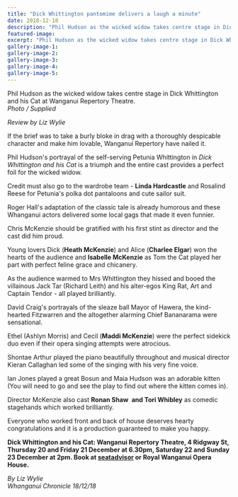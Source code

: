 ```yaml
---
title: "Dick Whittington pantomime delivers a laugh a minute"
date: 2018-12-18
description: "Phil Hudson as the wicked widow takes centre stage in Dick Whittington and his Cat at Wanganui Repertory Theatre..."
featured-image: 
excerpt: "Phil Hudson as the wicked widow takes centre stage in Dick Whittington and his Cat at Wanganui Repertory Theatre."
gallery-image-1: 
gallery-image-2: 
gallery-image-3: 
gallery-image-4: 
gallery-image-5: 
---
```


<p><span>Phil Hudson as the wicked widow takes centre stage in Dick Whittington and his Cat at Wanganui Repertory Theatre. <br /><em>Photo / Supplied</em></span></p>
<p class="element element-paragraph"><em>Review by Liz Wylie</em></p>
<p class="element element-paragraph">If the brief was to take a burly bloke in drag with a thoroughly despicable character and make him lovable, Wanganui Repertory have nailed it.</p>
<p class="element element-paragraph">Phil Hudson's portrayal of the self-serving Petunia Whittington in&nbsp;<em>Dick Whittington and his Cat</em>&nbsp;is a triumph and the entire cast provides a perfect foil for the wicked widow.</p>
<p class="element element-paragraph">Credit must also go to the wardrobe team - <strong>Linda Hardcastle</strong> and Rosalind Reese for Petunia's polka dot pantaloons and cute sailor suit.</p>
<p class="element element-paragraph">Roger Hall's adaptation of the classic tale is already humorous and these Whanganui actors delivered some local gags that made it even funnier.</p>
<p class="element element-paragraph">Chris McKenzie should be gratified with his first stint as director and the cast did him proud.</p>
<p class="element element-paragraph">Young lovers Dick (<strong>Heath McKenzie</strong>) and Alice (<strong>Charlee Elgar</strong>) won the hearts of the audience and <strong>Isabelle McKenzie</strong> as Tom the Cat played her part with perfect feline grace and chicanery.</p>
<p class="element element-paragraph">As the audience warmed to Mrs Whittington they hissed and booed the villainous Jack Tar (Richard Leith) and his alter-egos King Rat, Art and Captain Tendor - all played brilliantly.</p>
<p class="element element-paragraph">David Craig's portrayals of the sleaze ball Mayor of Hawera, the kind-hearted Fitzwarren and the altogether alarming Chief Bananarama were sensational.</p>
<p class="element element-paragraph">Ethel (Ashlyn Morris) and Cecil (<strong>Maddi McKenzie</strong>) were the perfect sidekick duo even if their opera singing attempts were atrocious.</p>
<p class="element element-paragraph">Shontae Arthur played the piano beautifully throughout and musical director Kieran Callaghan led some of the singing with his very fine voice.</p>
<p class="element element-paragraph">Ian Jones played a great Bosun and Maia Hudson was an adorable kitten (You will need to go and see the play to find out where the kitten comes in).</p>
<p class="element element-paragraph">Director McKenzie also cast <strong>Ronan Shaw&nbsp;</strong> <strong>and Tori Whibley</strong> as comedic stagehands which worked brilliantly.</p>
<p class="element element-paragraph">Everyone who worked front and back of house deserves hearty congratulations and it is a production guaranteed to make you happy.</p>
<p class="element element-paragraph"><strong>Dick Whittington and his Cat: Wanganui Repertory Theatre, 4 Ridgway St, Thursday 20 and Friday 21 December at 6.30pm, Saturday 22 and Sunday 23 December at 2pm. Book at&nbsp;<a href="https://sa2.seatadvisor.com/sabo/servlets/TicketRequest?eventId=100951049&amp;presenter=NZFOHT&amp;venue=&amp;event=&amp;version=" target="_blank">seatadvisor</a>&nbsp;or Royal Wanganui Opera House.</strong></p>
<p><span><em>By Liz Wylie<br />Whanganui Chronicle 18/12/18</em></span></p>

